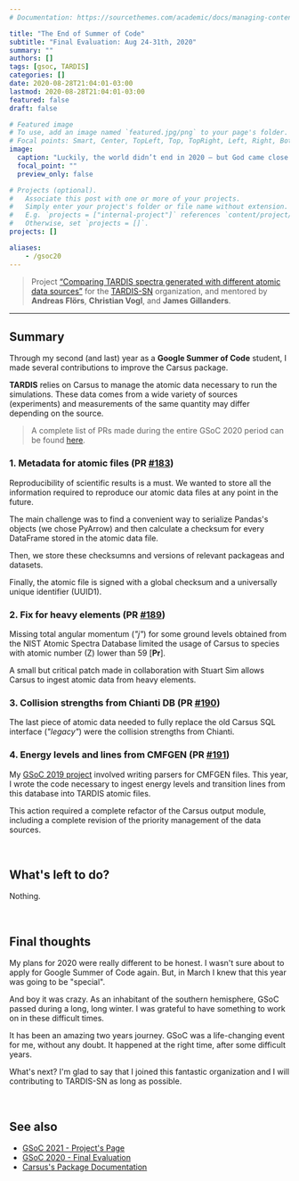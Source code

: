 ```yaml
---
# Documentation: https://sourcethemes.com/academic/docs/managing-content/

title: "The End of Summer of Code"
subtitle: "Final Evaluation: Aug 24-31th, 2020"
summary: ""
authors: []
tags: [gsoc, TARDIS]
categories: []
date: 2020-08-28T21:04:01-03:00
lastmod: 2020-08-28T21:04:01-03:00
featured: false
draft: false

# Featured image
# To use, add an image named `featured.jpg/png` to your page's folder.
# Focal points: Smart, Center, TopLeft, Top, TopRight, Left, Right, BottomLeft, Bottom, BottomRight.
image:
  caption: "Luckily, the world didn’t end in 2020 — but God came close."
  focal_point: ""
  preview_only: false

# Projects (optional).
#   Associate this post with one or more of your projects.
#   Simply enter your project's folder or file name without extension.
#   E.g. `projects = ["internal-project"]` references `content/project/deep-learning/index.md`.
#   Otherwise, set `projects = []`.
projects: []

aliases:
    - /gsoc20
---
```


> Project [“Comparing TARDIS spectra generated with different atomic data sources”](https://summerofcode.withgoogle.com/projects/#6530109852352512) for the [TARDIS-SN](https://tardis-sn.github.io) organization, and mentored by **Andreas  Flörs**, **Christian Vogl**, and **James Gillanders**.

---

## Summary

Through my second (and last) year as a **Google Summer of Code** student, I made several contributions to improve the Carsus package.

**TARDIS** relies on Carsus to manage the atomic data necessary to run the simulations. These data comes from a wide variety of sources (experiments) and measurements of the same quantity may differ depending on the source.

> A complete list of PRs made during the entire GSoC 2020 period can be found [here](https://github.com/pulls?q=is%3Apr+created%3A2020-05-04..2020-08-31+author%3Aepassaro+user%3Atardis-sn).

### 1. Metadata for atomic files (PR [#183](https://github.com/tardis-sn/carsus/pull/183))

Reproducibility of scientific results is a must. We wanted to store all the information 
required to reproduce our atomic data files at any point in the future.

The main challenge was to find a convenient way to serialize Pandas's objects (we chose PyArrow) and then calculate a checksum for every DataFrame stored in the atomic data file. 

Then, we store these checksumns and versions of relevant packageas and datasets.

Finally, the atomic file is signed with a global checksum and a universally unique identifier (UUID1).


### 2. Fix for heavy elements (PR [#189](https://github.com/tardis-sn/carsus/pull/189))

Missing total angular momentum (_"j"_) for some ground levels obtained from the NIST Atomic Spectra Database limited the usage of Carsus to species with atomic number (Z) lower than 59 [**Pr**].

A small but critical patch made in collaboration with Stuart Sim allows Carsus to ingest atomic data from heavy elements.


### 3. Collision strengths from Chianti DB (PR [#190](https://github.com/tardis-sn/carsus/pull/183))

The last piece of atomic data needed to fully replace the old Carsus SQL interface (_"legacy"_) were the collision strengths from Chianti.


### 4. Energy levels and lines from CMFGEN (PR [#191](https://github.com/tardis-sn/carsus/pull/191))

My [GSoC 2019 project](https://summerofcode.withgoogle.com/archive/2019/projects/5344591031566336) involved writing parsers for CMFGEN files. This year, I wrote the code necessary to ingest energy levels and transition lines from this database into TARDIS atomic files.

This action required a complete refactor of the Carsus output module, including a complete revision of the priority management of the data sources.


<br>

## What's left to do?

Nothing.

<br>

## Final thoughts

My plans for 2020 were really different to be honest. I wasn't sure about to apply for Google Summer of Code again. But, in March I knew that this year was going to be "special". 

And boy it was crazy. As an inhabitant of the southern hemisphere, GSoC passed during a long,
long winter. I was grateful to have something to work on in these difficult times.

It has been an amazing two years journey. GSoC was a life-changing event for me, without any doubt. It happened at the right time, after some difficult years.

What's next? I'm glad to say that I joined this fantastic organization and I will contributing to TARDIS-SN as long as possible.

<br>

## See also

- [GSoC 2021 - Project's Page](https://summerofcode.withgoogle.com/archive/2020/projects/5301481479077888)
- [GSoC 2020 - Final Evaluation](https://epassaro.github.io/gsoc19/)
- [Carsus's Package Documentation](https://tardis-sn.github.io/carsus)
